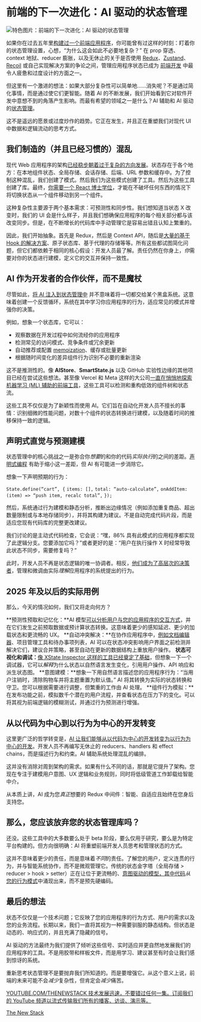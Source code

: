 # 前端的下一次进化：AI 驱动的状态管理

![特色图片：前端的下一次进化：AI 驱动的状态管理](https://cdn.thenewstack.io/media/2025/04/279f0746-getty-images-0iu74atvidu-unsplash-1024x576.jpg)

如果你在过去五年里[构建过一个前端应用程序](https://thenewstack.io/introduction-to-frontend-development/)，你可能曾有过这样的时刻：盯着你的状态管理设置，心想，“为什么这会如此不必要地复杂？” 在 prop 穿透、context 地狱、reducer 膨胀，以及无休止的关于是否使用 [Redux](https://thenewstack.io/top-10-javascript-libraries-to-use-in-2024/)、[Zustand](https://zustand.docs.pmnd.rs/getting-started/introduction)、[Recoil](https://www.geeksforgeeks.org/introduction-to-recoil-for-state-management-in-react/) 或自己实现解决方案的争论之间，管理应用程序状态已成为 [前端开发](https://thenewstack.io/frontend-development/) 中最令人疲惫和过度设计的方面之一。

但这里有一个激进的想法：如果大部分复杂性可以简单地……消失呢？不是通过简化事情，而是通过使它们更智能。随着 AI 的不断发展，我们开始看到它对软件开发中意想不到的角落产生影响。而最有希望的领域之一是什么？AI 辅助和 AI 驱动的[状态管理](https://thenewstack.io/5-frameworks-that-embrace-declarative-state-management/)。

这不是遥远的愿景或过度炒作的趋势。它正在发生，并且正在重塑我们对现代 UI 中数据和逻辑流动的思考方式。

## 我们制造的（并且已经习惯的）混乱

现代 Web 应用程序的架构[已经稳步朝着过于复杂的方向发展](https://www.smashingmagazine.com/2024/02/web-development-getting-too-complex/)。状态存在于各个地方：在本地组件状态、全局存储、会话存储、后端、URL 参数和缓存中。为了控制这种混乱，我们创建了模式。然后我们为这些模式创建了工具。然后为这些工具创建了库。最终，[你需要一个 React 博士学位](https://thenewstack.io/after-a-decade-of-react-is-frontend-a-post-react-world-now/)，才能在不破坏任何东西的情况下将切换状态从一个组件移动到另一个组件。

这种复杂性主要源于两个基本需求：可预测性和同步性。我们想知道当状态 X 改变时，我们的 UI 会是什么样子，并且我们想确保应用程序的每个相关部分都与该改变同步。但是，在不断增长的代码库中手动管理它是容易出错且认知上繁重的。

因此，我们开始抽象。首先是 Redux，然后是 Context API，随后是[大量的基于 Hook 的解决方案](https://academind.com/tutorials/global-state-management-with-react-hooks)、原子状态库、基于代理的存储等等。所有这些都试图简化问题，但它们都依赖于相同的核心假设：开发人员最了解。责任仍然在你身上，*你*需要对你的状态进行建模，定义它的交互并保持一致性。

## AI 作为开发者的合作伙伴，而不是魔杖

尽管如此，[将 AI 注入到状态管理中](https://intellyx.com/2025/02/24/why-state-management-is-the-1-challenge-for-agentic-ai/) 并不意味着将一切都交给某个黑盒系统。这意味着创建一个反馈循环，系统在其中学习你应用程序的行为，适应常见的模式并增强你的决策。

例如，想象一个状态库，它可以：

- 观察数据在开发过程中如何流经你的应用程序
- 检测常见的访问模式、竞争条件或冗余更新
- 自动推荐或配置
[memoization](https://www.geeksforgeeks.org/what-is-memoization-a-complete-tutorial/)、缓存或批量更新
- 根据随时间变化的差异组件行为识别不必要的重新渲染

这不是推测性的。像 **AIStore**、**SmartState.js** 以及 GitHub 实验性边缘的其他项目已经在尝试这些想法。甚至像 Vercel 和 Meta 这样的大公司[一直在悄悄地探索机器学习 (ML) 辅助的前端工具](https://engineering.fb.com/2024/07/10/data-infrastructure/machine-learning-ml-prediction-robustness-meta/)，这些工具可以检测和重构低效的组件树和状态流。

这些工具不仅仅是为了新颖性而使用 AI。它们旨在自动化开发人员不擅长的事情：识别细微的性能问题，对数十个组件的状态转换进行建模，以及随着时间的推移保持一致的逻辑。

## 声明式直觉与预测建模

状态管理中的核心挑战之一是弥合你*想要*的和你的代码*实际执行*的之间的差距。[声明式编程](https://thenewstack.io/5-frameworks-that-embrace-declarative-state-management/) 有助于缩小这一差距，但 AI 有可能进一步消除它。

想象一下声明预期的行为：

`State.define(“cart”, {`
  `items: [],`
  `total: “auto-calculate”,`
  `onAddItem: (item) => “push item, recalc total”,`
`});`

然后，系统通过行为建模和静态分析，推断出边缘情况（例如添加重复商品、超出数量限制或与本地存储同步），并将其构建为建议。不是自动完成代码片段，而是适应您现有代码库的完整更改建议。

我们讨论的是主动式代码检查，它会说：“嘿，86% 具有此模式的应用程序都实现了此逻辑分支。您要添加它吗？”或者更好的是：“用户在执行操作 X 时经常导致此状态不同步，需要修复吗？”

此时，开发人员不再是状态逻辑的唯一协调者。相反，[他们成为了高层次的决策者](https://link.springer.com/chapter/10.1007/978-1-4842-7164-3_6)，管理和微调由实际*理解*应用程序的系统提出的行为。

## 2025 年及以后的实际用例
那么，今天的情况如何，我们又将走向何方？

**预测性预取和记忆化：**AI 模型[可以分析用户与您的应用程序的交互方式](https://perpet.io/blog/ai-for-predictive-analytics-anticipating-user-behaviour-in-mobile-apps/)，并在它们发生之前预取数据或预计算状态转换。这意味着更少的感知延迟、更少的加载状态和更流畅的 UX。
**自动冲突解决：**在协作应用程序中，[例如文档编辑器](https://xodo.com/pdf-editor)、项目管理工具和待办事项列表，AI 可以在状态冲突影响用户界面之前检测并解决它们，建议合并策略，甚至自动在更新的数据结构上重放用户操作。
**状态可视化和调试：**[像 XState Inspector 这样的工具已经奠定了基础](https://www.restack.io/p/state-machines-visualizing-xstate-answer-cat-ai)，但想象一下一个调试器，它可以*解释*为什么状态以自然语言发生变化，引用用户操作、API 响应和派生状态图。
**意图建模：**想象一下用自然语言描述您的应用程序行为：“当用户注销时，清除购物车并将主题重置为默认值。” AI 将其转换为实际的状态转换和守卫。您可以根据需要进行调整，但繁重的工作由 AI 处理。
**组件行为模拟：**在发布功能之前，模拟数千个潜在的用户流程，并查看状态在压力下的变化。可以将其视为前端逻辑的模糊测试，并通过行为预测进行增强。

## 从以代码为中心到以行为为中心的开发转变
这里更广泛的哲学转变是，[AI 让我们能够从以代码为中心的开发转变为以行为为中心的开发](https://thenewstack.io/whats-ahead-for-ai-assisted-coding-open-source-and-more/)。开发人员不再编写无休止的 reducers、handlers 和 effect chains，而是描述行为和约束。AI 辅助系统处理混乱的编排。

这并没有消除对周到架构的需求。如果有什么不同的话，那就是它提升了架构。您现在专注于建模用户意图、UX 逻辑和业务规则，同时将低级管道工作卸载给智能中介。

从本质上讲，AI 成为您*真正*想要的 Redux 中间件：智能、自适应且始终在您身后支持您。

## 那么，您应该放弃您的状态管理库吗？
还没。这些工具中的大多数要么处于 beta 阶段，要么仅用于研究，要么是为特定平台构建的。但方向很明确：AI 将重塑前端开发人员思考和管理状态的方式。

这并不意味着更少的责任，而是意味着*不同*的责任。了解您的用户，定义连贯的行为，并与智能系统协作，而不是微观管理它。传统的状态金字塔（全局存储 > reducer > hook > setter）正在让位于更流畅的、[意图驱动的模型，其中代码](https://uxdesign.cc/the-next-era-of-design-is-intent-driven-f789ee521482)*从* [您的行为模式](https://uxdesign.cc/the-next-era-of-design-is-intent-driven-f789ee521482)中涌现出来，而不是预先硬编码。

## 最后的想法
状态不仅仅是一个技术问题；它反映了您的应用程序的行为方式、用户的需求以及您的业务流程。长期以来，我们一直将其视为一种需要驯服的静态结构。但状态是动态的、响应式的，并且充满了隐藏的信号。

AI 驱动的方法最终为我们提供了倾听这些信号、实时适应并更自然地发展我们的应用程序的工具。不是用胶带和样板文件，而是用学习、建议甚至有时会让我们感到惊讶的系统。

重新思考状态管理不是要抛弃我们所知道的。而是要增强它。从这个意义上说，前端的未来可能不会*减少*复杂性，但肯定会*减少*痛苦。

[
YOUTUBE.COM/THENEWSTACK
技术发展迅速，不要错过任何一集。订阅我们的 YouTube
频道以流式传输我们所有的播客、访谈、演示等。
](https://www.youtube.com/thenewstack)

[The New Stack](https://youtube.com/thenewstack?sub_confirmation=1)